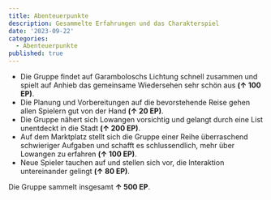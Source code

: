 ```yaml
---
title: Abenteuerpunkte
description: Gesammelte Erfahrungen und das Charakterspiel
date: '2023-09-22'
categories:
  - Abenteuerpunkte
published: true
---
```


- Die Gruppe findet auf Garamboloschs Lichtung schnell zusammen und spielt auf Anhieb das gemeinsame Wiedersehen sehr schön aus **(↑ 100 EP)**.
- Die Planung und Vorbereitungen auf die bevorstehende Reise gehen allen Spielern gut von der Hand **(↑ 20 EP)**.
- Die Gruppe nähert sich Lowangen vorsichtig und gelangt durch eine List unentdeckt in die Stadt **(↑ 200 EP)**.
- Auf dem Marktplatz stellt sich die Gruppe einer Reihe überraschend schwieriger Aufgaben und schafft es schlussendlich, mehr über Lowangen zu erfahren **(↑ 100 EP)**.
- Neue Spieler tauchen auf und stellen sich vor, die Interaktion untereinander gelingt **(↑ 80 EP)**.

Die Gruppe sammelt insgesamt **↑ 500 EP**.
